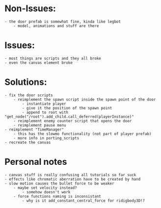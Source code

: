 # Non-Issues:

    - the door prefab is somewhat fine, kinda like legbot
        - model, animations and stuff are there

# Issues:

    - most things are scripts and they all broke
    - even the canvas element broke
    
# Solutions:

    - fix the door scripts
        - reimplement the spawn script inside the spawn point of the door
            - instantiate player
            - give it the position of the spawn point
            - append to root with "get_node("/root").add_child.call_deferred(playerInstance)"
        - reimplement enemy counter script that opens the door
        - reimplement pause menu
    - reimplement "TimeManager"
        - this has the slowmo functionality (not part of player prefab)
        - more info in porting_scripts
    - recreate the canvas


# Personal notes

    - canvas stuff is really confusing all tutorials so far suck
    - effects like chromatic aberration have to be created by hand
    - slow motion causes the bullet force to be weaker
        - maybe set velocity instead?
            - somehow doesn't work
        - force functions naming is inconsistant
            - why is it add_constant_central_force for ridigbody3D!?
